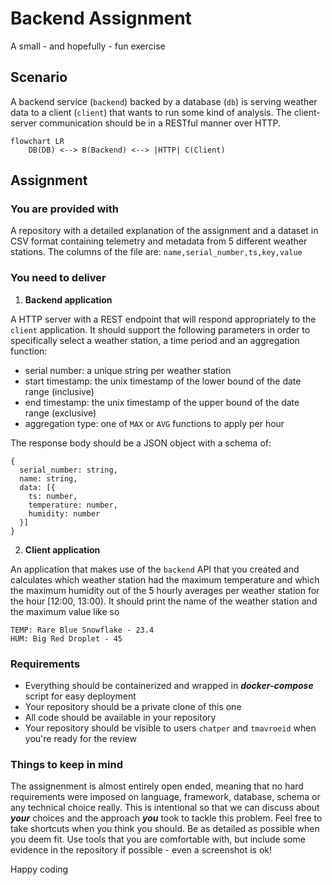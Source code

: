 # Backend Assignment
A small - and hopefully - fun exercise

## Scenario
A backend service (`backend`) backed by a database (`db`) is serving weather data to a client (`client`) that wants to run some kind of analysis. The client-server communication should be in a RESTful manner over HTTP.

```mermaid
flowchart LR
    DB(DB) <--> B(Backend) <--> |HTTP| C(Client)
```

## Assignment

### You are provided with
A repository with a detailed explanation of the assignment and a dataset in CSV format containing telemetry and metadata from 5 different weather stations. The columns of the file are:
`name,serial_number,ts,key,value`

### You need to deliver
1. **Backend application**

A HTTP server with a REST endpoint that will respond appropriately to the `client` application. It should support the following parameters in order to specifically select a weather station, a time period and an aggregation function:
  - serial number: a unique string per weather station
  - start timestamp: the unix timestamp of the lower bound of the date range (inclusive)
  - end timestamp: the unix timestamp of the upper bound of the date range (exclusive)
  - aggregation type: one of `MAX` or `AVG` functions to apply per hour

The response body should be a JSON object with a schema of:
```
{
  serial_number: string,
  name: string,
  data: [{
    ts: number,
    temperature: number,
    humidity: number
  }]
}
```
2. **Client application**

An application that makes use of the `backend` API that you created and calculates which weather station had the maximum temperature and which the maximum humidity out of the 5 hourly averages per weather station for the hour [12:00, 13:00). It should print the name of the weather station and the maximum value like so
```
TEMP: Rare Blue Snowflake - 23.4
HUM: Big Red Droplet - 45
```

### Requirements
  - Everything should be containerized and wrapped in ***docker-compose*** script for easy deployment
  - Your repository should be a private clone of this one
  - All code should be available in your repository
  - Your repository should be visible to users `chatper` and `tmavroeid` when you're ready for the review

### Things to keep in mind
The assignenment is almost entirely open ended, meaning that no hard requirements were imposed on language, framework, database, schema or any technical choice really. This is intentional so that we can discuss about ***your*** choices and the approach ***you*** took to tackle this problem. Feel free to take shortcuts when you think you should. Be as detailed as possible when you deem fit. Use tools that you are comfortable with, but include some evidence in the repository if possible - even a screenshot is ok!

Happy coding
